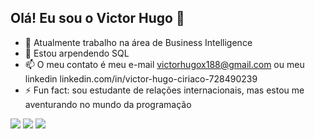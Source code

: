 ## Olá! Eu sou o Victor Hugo 👋

- 🔭 Atualmente trabalho na área de Business Intelligence
- 🌱 Estou arpendendo SQL
- 📫 O meu contato é meu e-mail victorhugox188@gmail.com ou meu linkedin linkedin.com/in/victor-hugo-ciriaco-728490239
- ⚡ Fun fact: sou estudante de relações internacionais, mas estou me aventurando no mundo da programação

<div>
  <a href="https://www.instagram.com/ribossomox/" target="_blank"><img src="https://img.shields.io/badge/-Instagram-%23E4405F?style=for-the-badge&logo=instagram&logoColor=white" target="_blank"></a>
  <a href = "mailto:victorhugox188@gmail.com"><img src="https://img.shields.io/badge/-Gmail-%23333?style=for-the-badge&logo=gmail&logoColor=white" target="_blank"></a>
  <a href="linkedin.com/in/victor-hugo-ciriaco-728490239" target="_blank"><img src="https://img.shields.io/badge/-LinkedIn-%230077B5?style=for-the-badge&logo=linkedin&logoColor=white" target="_blank"></a> 
  
</div>
